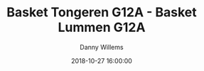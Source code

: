 ---
layout: album
title: Basket Tongeren G12A - Basket Lummen G12A
description: Beker wedstrijd tussen Basket Tongeren G12 A en Basket Lummen G12 A.
date: 2018-10-27 16:00:00
cover: /albums/2018-10-27-Basket-Tongeren-G12A-Basket-Lummen-G12A/thumbnails/IMG_6591.jpg
author: Danny Willems
pagination: 
  enabled: true
  images: true
  imageLayout: image
  itemsPerPage: 64
---